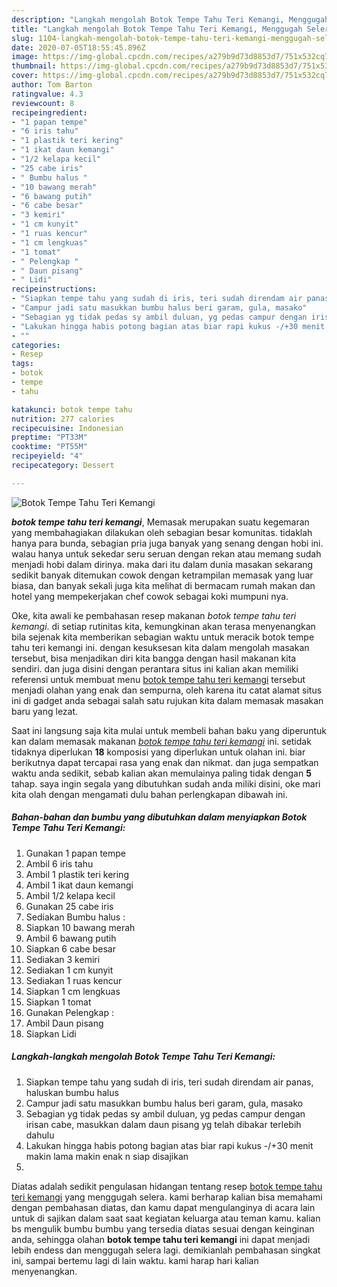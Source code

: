```yaml
---
description: "Langkah mengolah Botok Tempe Tahu Teri Kemangi, Menggugah Selera"
title: "Langkah mengolah Botok Tempe Tahu Teri Kemangi, Menggugah Selera"
slug: 1104-langkah-mengolah-botok-tempe-tahu-teri-kemangi-menggugah-selera
date: 2020-07-05T18:55:45.896Z
image: https://img-global.cpcdn.com/recipes/a279b9d73d8853d7/751x532cq70/botok-tempe-tahu-teri-kemangi-foto-resep-utama.jpg
thumbnail: https://img-global.cpcdn.com/recipes/a279b9d73d8853d7/751x532cq70/botok-tempe-tahu-teri-kemangi-foto-resep-utama.jpg
cover: https://img-global.cpcdn.com/recipes/a279b9d73d8853d7/751x532cq70/botok-tempe-tahu-teri-kemangi-foto-resep-utama.jpg
author: Tom Barton
ratingvalue: 4.3
reviewcount: 8
recipeingredient:
- "1 papan tempe"
- "6 iris tahu"
- "1 plastik teri kering"
- "1 ikat daun kemangi"
- "1/2 kelapa kecil"
- "25 cabe iris"
- " Bumbu halus "
- "10 bawang merah"
- "6 bawang putih"
- "6 cabe besar"
- "3 kemiri"
- "1 cm kunyit"
- "1 ruas kencur"
- "1 cm lengkuas"
- "1 tomat"
- " Pelengkap "
- " Daun pisang"
- " Lidi"
recipeinstructions:
- "Siapkan tempe tahu yang sudah di iris, teri sudah direndam air panas, haluskan bumbu halus"
- "Campur jadi satu masukkan bumbu halus beri garam, gula, masako"
- "Sebagian yg tidak pedas sy ambil duluan, yg pedas campur dengan irisan cabe, masukkan dalam daun pisang yg telah dibakar terlebih dahulu"
- "Lakukan hingga habis potong bagian atas biar rapi kukus -/+30 menit makin lama makin enak n siap disajikan"
- ""
categories:
- Resep
tags:
- botok
- tempe
- tahu

katakunci: botok tempe tahu 
nutrition: 277 calories
recipecuisine: Indonesian
preptime: "PT33M"
cooktime: "PT55M"
recipeyield: "4"
recipecategory: Dessert

---
```



![Botok Tempe Tahu Teri Kemangi](https://img-global.cpcdn.com/recipes/a279b9d73d8853d7/751x532cq70/botok-tempe-tahu-teri-kemangi-foto-resep-utama.jpg)

<b><i>botok tempe tahu teri kemangi</i></b>, Memasak merupakan suatu kegemaran yang membahagiakan dilakukan oleh sebagian besar komunitas. tidaklah hanya para bunda, sebagian pria juga banyak yang senang dengan hobi ini. walau hanya untuk sekedar seru seruan dengan rekan atau memang sudah menjadi hobi dalam dirinya. maka dari itu dalam dunia masakan sekarang sedikit banyak ditemukan cowok dengan ketrampilan memasak yang luar biasa, dan banyak sekali juga kita melihat di bermacam rumah makan dan hotel yang mempekerjakan chef cowok sebagai koki mumpuni nya.

Oke, kita awali ke pembahasan resep makanan <i>botok tempe tahu teri kemangi</i>. di setiap rutinitas kita, kemungkinan akan terasa menyenangkan bila sejenak kita memberikan sebagian waktu untuk meracik botok tempe tahu teri kemangi ini. dengan kesuksesan kita dalam mengolah masakan tersebut, bisa menjadikan diri kita bangga dengan hasil makanan kita sendiri. dan juga disini dengan perantara situs ini kalian akan memiliki referensi untuk membuat menu <u>botok tempe tahu teri kemangi</u> tersebut menjadi olahan yang enak dan sempurna, oleh karena itu catat alamat situs ini di gadget anda sebagai salah satu rujukan kita dalam memasak masakan baru yang lezat.




Saat ini langsung saja kita mulai untuk membeli bahan baku yang diperuntuk kan dalam memasak makanan <u><i>botok tempe tahu teri kemangi</i></u> ini. setidak tidaknya diperlukan <b>18</b> komposisi yang diperlukan untuk olahan ini. biar berikutnya dapat tercapai rasa yang enak dan nikmat. dan juga sempatkan waktu anda sedikit, sebab kalian akan memulainya paling tidak dengan <b>5</b> tahap. saya ingin segala yang dibutuhkan sudah anda miliki disini, oke mari kita olah dengan mengamati dulu bahan perlengkapan dibawah ini.

<!--inarticleads1-->

##### Bahan-bahan dan bumbu yang dibutuhkan dalam menyiapkan Botok Tempe Tahu Teri Kemangi:

1. Gunakan 1 papan tempe
1. Ambil 6 iris tahu
1. Ambil 1 plastik teri kering
1. Ambil 1 ikat daun kemangi
1. Ambil 1/2 kelapa kecil
1. Gunakan 25 cabe iris
1. Sediakan  Bumbu halus :
1. Siapkan 10 bawang merah
1. Ambil 6 bawang putih
1. Siapkan 6 cabe besar
1. Sediakan 3 kemiri
1. Sediakan 1 cm kunyit
1. Sediakan 1 ruas kencur
1. Siapkan 1 cm lengkuas
1. Siapkan 1 tomat
1. Gunakan  Pelengkap :
1. Ambil  Daun pisang
1. Siapkan  Lidi




<!--inarticleads2-->

##### Langkah-langkah mengolah Botok Tempe Tahu Teri Kemangi:

1. Siapkan tempe tahu yang sudah di iris, teri sudah direndam air panas, haluskan bumbu halus
1. Campur jadi satu masukkan bumbu halus beri garam, gula, masako
1. Sebagian yg tidak pedas sy ambil duluan, yg pedas campur dengan irisan cabe, masukkan dalam daun pisang yg telah dibakar terlebih dahulu
1. Lakukan hingga habis potong bagian atas biar rapi kukus -/+30 menit makin lama makin enak n siap disajikan
1. 




Diatas adalah sedikit pengulasan hidangan tentang resep <u>botok tempe tahu teri kemangi</u> yang menggugah selera. kami berharap kalian bisa memahami dengan pembahasan diatas, dan kamu dapat mengulanginya di acara lain untuk di sajikan dalam saat saat kegiatan keluarga atau teman kamu. kalian bs mengulik bumbu bumbu yang tersedia diatas sesuai dengan keinginan anda, sehingga olahan <b>botok tempe tahu teri kemangi</b> ini dapat menjadi lebih endess dan menggugah selera lagi. demikianlah pembahasan singkat ini, sampai bertemu lagi di lain waktu. kami harap hari kalian menyenangkan.
